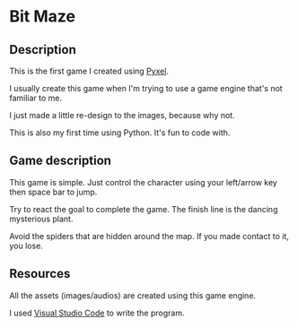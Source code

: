 # Bit Maze

## Description

This is the first game I created using [Pyxel](https://github.com/kitao/pyxel).

I usually create this game when I'm trying to use a game engine that's not familiar to me.

I just made a little re-design to the images, because why not.

This is also my first time using Python. It's fun to code with.

## Game description

This game is simple. Just control the character using your left/arrow key then space bar to jump.

Try to react the goal to complete the game. The finish line is the dancing mysterious plant.

Avoid the spiders that are hidden around the map. If you made contact to it, you lose.

## Resources

All the assets (images/audios) are created using this game engine.

I used [Visual Studio Code](https://code.visualstudio.com) to write the program.
